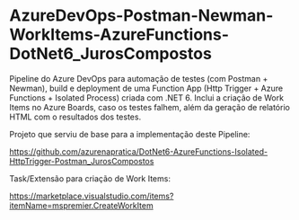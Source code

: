 # AzureDevOps-Postman-Newman-WorkItems-AzureFunctions-DotNet6_JurosCompostos
Pipeline do Azure DevOps para automação de testes (com Postman + Newman), build e deployment de uma Function App (Http Trigger + Azure Functions + Isolated Process) criada com .NET 6. Inclui a criação de Work Items no Azure Boards, caso os testes falhem, além da geração de relatório HTML com o resultados dos testes.

Projeto que serviu de base para a implementação deste Pipeline:

https://github.com/azurenapratica/DotNet6-AzureFunctions-Isolated-HttpTrigger-Postman_JurosCompostos

Task/Extensão para criação de Work Items:

https://marketplace.visualstudio.com/items?itemName=mspremier.CreateWorkItem
